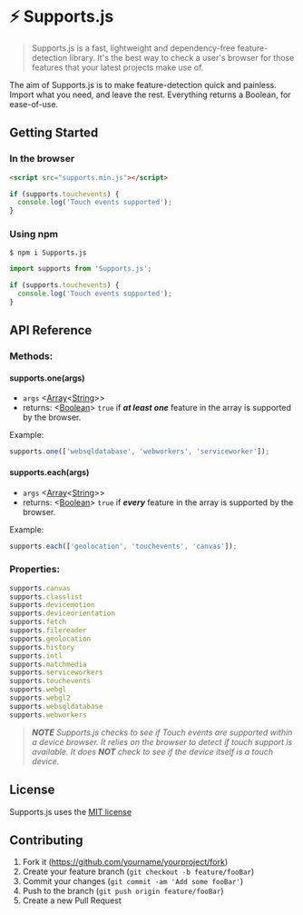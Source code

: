# ⚡ Supports.js
> Supports.js is a fast, lightweight and dependency-free feature-detection library. It's the best way to check a user's browser for those features that your latest projects make use of.

The aim of Supports.js is to make feature-detection quick and painless. Import what you need, and leave the rest. Everything returns a Boolean, for ease-of-use.

## Getting Started

### In the browser

```html
<script src="supports.min.js"></script>
```
```javascript
if (supports.touchevents) {
  console.log('Touch events supported');
}
```

### Using npm

```shell
$ npm i Supports.js
```
```javascript
import supports from 'Supports.js';

if (supports.touchevents) {
  console.log('Touch events supported');
}
```

## API Reference

### Methods:

#### supports.one(args)
* `args` <[Array](https://developer.mozilla.org/en-US/docs/Web/JavaScript/Reference/Global_Objects/Array)<[String](https://developer.mozilla.org/en-US/docs/Web/JavaScript/Data_structures#String_type)>>
* returns: <[Boolean](https://developer.mozilla.org/en-US/docs/Web/JavaScript/Data_structures#Boolean_type)> `true` if ***at least one*** feature in the array is supported by the browser.

Example:
```javascript
supports.one(['websqldatabase', 'webworkers', 'serviceworker']);
```

#### supports.each(args)
* `args` <[Array](https://developer.mozilla.org/en-US/docs/Web/JavaScript/Reference/Global_Objects/Array)<[String](https://developer.mozilla.org/en-US/docs/Web/JavaScript/Data_structures#String_type)>>
* returns: <[Boolean](https://developer.mozilla.org/en-US/docs/Web/JavaScript/Data_structures#Boolean_type)> `true` if ***every*** feature in the array is supported by the browser.

Example:
```javascript
supports.each(['geolocation', 'touchevents', 'canvas']);
```

### Properties:

```javascript
supports.canvas
supports.classlist
supports.devicemotion
supports.deviceorientation
supports.fetch
supports.filereader
supports.geolocation
supports.history
supports.intl
supports.matchmedia
supports.serviceworkers
supports.touchevents
supports.webgl
supports.webgl2
supports.websqldatabase
supports.webworkers
```
> ***NOTE** Supports.js checks to see if Touch events are supported within a device browser. It relies on the browser to detect if touch support is available. It does **NOT** check to see if the device itself is a touch device.*

## License 

Supports.js uses the [MIT license](https://opensource.org/licenses/MIT)

## Contributing

1. Fork it (<https://github.com/yourname/yourproject/fork>)
2. Create your feature branch (`git checkout -b feature/fooBar`)
3. Commit your changes (`git commit -am 'Add some fooBar'`)
4. Push to the branch (`git push origin feature/fooBar`)
5. Create a new Pull Request